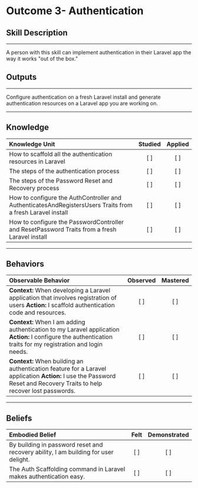 # Outcome 3- Authentication

## Skill Description
----------
A person with this skill can implement authentication in their Laravel app the way it works "out of the box."


## Outputs
----------
Configure authentication on a fresh Laravel install and generate authentication resources on a Laravel app you are working on.

----------
## Knowledge


| Knowledge Unit   |      Studied      | Applied |
|:-------------|:------------------:|:--------:|
| How to scaffold all the authentication resources in Laravel | [ ] | [ ]  |
| The steps of the authentication process | [ ] | [ ]  |
| The steps of the Password Reset and Recovery process | [ ] | [ ] |
| How to configure the AuthController and AuthenticatesAndRegistersUsers Traits from a fresh Laravel install  | [ ] | [ ] |
| How to configure the PasswordController and ResetPassword Traits from a fresh Laravel install | [ ] | [ ] |

----------


## Behaviors

| Observable Behavior   |      Observed      | Mastered |
|:-------------|:------------------:|:--------:|
| **Context:** When developing a Laravel application that involves registration of users **Action:** I scaffold authentication code and resources. | [ ] | [ ]  |
| **Context:** When I am adding authentication to my Laravel application **Action:** I configure the authentication traits for my registration and login needs. | [ ] | [ ]  |
| **Context:** When building an authentication feature for a Laravel application **Action:** I use the Password Reset and Recovery Traits to help recover lost passwords. | [ ] | [ ]  |

----------


## Beliefs


| Embodied Belief   |      Felt      | Demonstrated |
|:-------------|:------------------:|:--------:|
| By building in password reset and recovery ability, I am building for user delight. | [ ] | [ ]  |
| The Auth Scaffolding command in Laravel makes authentication easy. | [ ] | [ ] |
